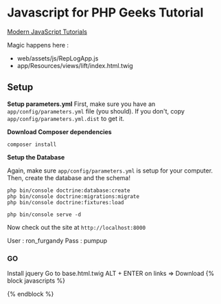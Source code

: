 Javascript for PHP Geeks Tutorial
=================================
 [Modern JavaScript Tutorials](http://knpuniversity.com/tracks/javascript#modern-javascript)

Magic happens here :
- web/assets/js/RepLogApp.js
- app/Resources/views/lift/index.html.twig

## Setup
**Setup parameters.yml**
First, make sure you have an `app/config/parameters.yml`
file (you should). If you don't, copy `app/config/parameters.yml.dist`
to get it.


**Download Composer dependencies**
```
composer install
```

**Setup the Database**

Again, make sure `app/config/parameters.yml` is setup
for your computer. Then, create the database and the
schema!

```
php bin/console doctrine:database:create
php bin/console doctrine:migrations:migrate
php bin/console doctrine:fixtures:load
```

```
php bin/console serve -d
```

Now check out the site at `http://localhost:8000`

User : ron_furgandy
Pass : pumpup

### GO ###
Install jquery
Go to base.html.twig 
ALT + ENTER on links => Download
{% block javascripts %}
<script src="https://code.jquery.com/jquery-3.1.1.min.js" integrity="sha256-hVVnYaiADRTO2PzUGmuLJr8BLUSjGIZsDYGmIJLv2b8=" crossorigin="anonymous"></script>
<script src="https://maxcdn.bootstrapcdn.com/bootstrap/3.3.7/js/bootstrap.min.js" integrity="sha384-Tc5IQib027qvyjSMfHjOMaLkfuWVxZxUPnCJA7l2mCWNIpG9mGCD8wGNIcPD7Txa" crossorigin="anonymous"></script>
{% endblock %}
